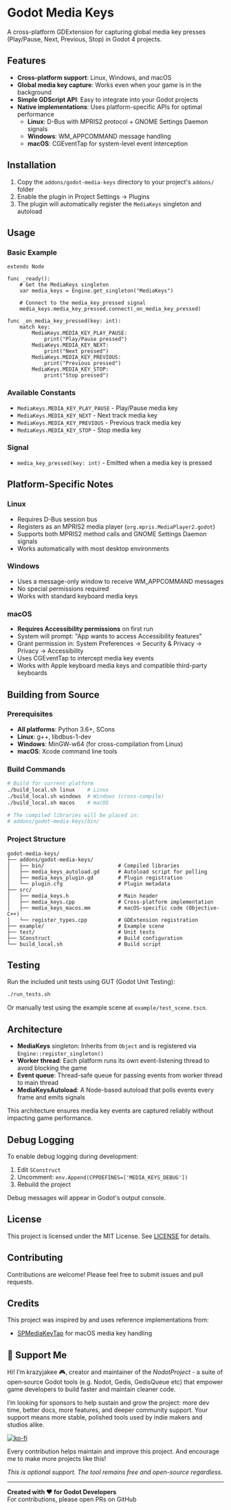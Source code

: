 # Godot Media Keys

A cross-platform GDExtension for capturing global media key presses (Play/Pause, Next, Previous, Stop) in Godot 4 projects.

## Features

- **Cross-platform support**: Linux, Windows, and macOS
- **Global media key capture**: Works even when your game is in the background
- **Simple GDScript API**: Easy to integrate into your Godot projects
- **Native implementations**: Uses platform-specific APIs for optimal performance
  - **Linux**: D-Bus with MPRIS2 protocol + GNOME Settings Daemon signals
  - **Windows**: WM_APPCOMMAND message handling
  - **macOS**: CGEventTap for system-level event interception

## Installation

1. Copy the `addons/godot-media-keys` directory to your project's `addons/` folder
2. Enable the plugin in Project Settings → Plugins
3. The plugin will automatically register the `MediaKeys` singleton and autoload

## Usage

### Basic Example

```gdscript
extends Node

func _ready():
    # Get the MediaKeys singleton
    var media_keys = Engine.get_singleton("MediaKeys")

    # Connect to the media_key_pressed signal
    media_keys.media_key_pressed.connect(_on_media_key_pressed)

func _on_media_key_pressed(key: int):
    match key:
        MediaKeys.MEDIA_KEY_PLAY_PAUSE:
            print("Play/Pause pressed")
        MediaKeys.MEDIA_KEY_NEXT:
            print("Next pressed")
        MediaKeys.MEDIA_KEY_PREVIOUS:
            print("Previous pressed")
        MediaKeys.MEDIA_KEY_STOP:
            print("Stop pressed")
```

### Available Constants

- `MediaKeys.MEDIA_KEY_PLAY_PAUSE` - Play/Pause media key
- `MediaKeys.MEDIA_KEY_NEXT` - Next track media key
- `MediaKeys.MEDIA_KEY_PREVIOUS` - Previous track media key
- `MediaKeys.MEDIA_KEY_STOP` - Stop media key

### Signal

- `media_key_pressed(key: int)` - Emitted when a media key is pressed

## Platform-Specific Notes

### Linux
- Requires D-Bus session bus
- Registers as an MPRIS2 media player (`org.mpris.MediaPlayer2.godot`)
- Supports both MPRIS2 method calls and GNOME Settings Daemon signals
- Works automatically with most desktop environments

### Windows
- Uses a message-only window to receive WM_APPCOMMAND messages
- No special permissions required
- Works with standard keyboard media keys

### macOS
- **Requires Accessibility permissions** on first run
- System will prompt: "App wants to access Accessibility features"
- Grant permission in: System Preferences → Security & Privacy → Privacy → Accessibility
- Uses CGEventTap to intercept media key events
- Works with Apple keyboard media keys and compatible third-party keyboards

## Building from Source

### Prerequisites

- **All platforms**: Python 3.6+, SCons
- **Linux**: g++, libdbus-1-dev
- **Windows**: MinGW-w64 (for cross-compilation from Linux)
- **macOS**: Xcode command line tools

### Build Commands

```bash
# Build for current platform
./build_local.sh linux    # Linux
./build_local.sh windows  # Windows (cross-compile)
./build_local.sh macos    # macOS

# The compiled libraries will be placed in:
# addons/godot-media-keys/bin/
```

### Project Structure

```
godot-media-keys/
├── addons/godot-media-keys/
│   ├── bin/                        # Compiled libraries
│   ├── media_keys_autoload.gd      # Autoload script for polling
│   ├── media_keys_plugin.gd        # Plugin registration
│   └── plugin.cfg                  # Plugin metadata
├── src/
│   ├── media_keys.h                # Main header
│   ├── media_keys.cpp              # Cross-platform implementation
│   ├── media_keys_macos.mm         # macOS-specific code (Objective-C++)
│   └── register_types.cpp          # GDExtension registration
├── example/                        # Example scene
├── test/                           # Unit tests
├── SConstruct                      # Build configuration
└── build_local.sh                  # Build script
```

## Testing

Run the included unit tests using GUT (Godot Unit Testing):

```bash
./run_tests.sh
```

Or manually test using the example scene at `example/test_scene.tscn`.

## Architecture

- **MediaKeys** singleton: Inherits from `Object` and is registered via `Engine::register_singleton()`
- **Worker thread**: Each platform runs its own event-listening thread to avoid blocking the game
- **Event queue**: Thread-safe queue for passing events from worker thread to main thread
- **MediaKeysAutoload**: A Node-based autoload that polls events every frame and emits signals

This architecture ensures media key events are captured reliably without impacting game performance.

## Debug Logging

To enable debug logging during development:

1. Edit `SConstruct`
2. Uncomment: `env.Append(CPPDEFINES=['MEDIA_KEYS_DEBUG'])`
3. Rebuild the project

Debug messages will appear in Godot's output console.

## License

This project is licensed under the MIT License. See [LICENSE](LICENSE) for details.

## Contributing

Contributions are welcome! Please feel free to submit issues and pull requests.

## Credits

This project was inspired by and uses reference implementations from:
- [SPMediaKeyTap](https://github.com/nevyn/SPMediaKeyTap) for macOS media key handling

## 💖 Support Me
Hi! I’m krazyjakee 🎮, creator and maintain­er of the *NodotProject* - a suite of open‑source Godot tools (e.g. Nodot, Gedis, GedisQueue etc) that empower game developers to build faster and maintain cleaner code.

I’m looking for sponsors to help sustain and grow the project: more dev time, better docs, more features, and deeper community support. Your support means more stable, polished tools used by indie makers and studios alike.

[![ko-fi](https://ko-fi.com/img/githubbutton_sm.svg)](https://ko-fi.com/krazyjakee)

Every contribution helps maintain and improve this project. And encourage me to make more projects like this!

*This is optional support. The tool remains free and open-source regardless.*

---

**Created with ❤️ for Godot Developers**  
For contributions, please open PRs on GitHub

